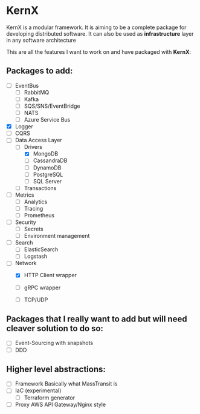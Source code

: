 KernX
=====
KernX is a modular framework. It is aiming to be a complete package for developing distributed software. It can also be used as **infrastructure** layer in any software architecture

This are all the features I want to work on and have packaged with **KernX**:

Packages to add:
-----
- [ ] EventBus
    - [ ] RabbitMQ           
    - [ ] Kafka
    - [ ] SQS/SNS/EventBridge
    - [ ] NATS
    - [ ] Azure Service Bus
- [x] Logger
- [ ] CQRS
- [ ] Data Access Layer
    - [ ] Drivers
        - [x] MongoDB
        - [ ] CassandraDB
        - [ ] DynamoDB
        - [ ] PostgreSQL
        - [ ] SQL Server
    - [ ] Transactions
- [ ] Metrics
    - [ ] Analytics
    - [ ] Tracing
    - [ ] Prometheus
- [ ] Security
    - [ ] Secrets
    - [ ] Environment management
- [ ] Search
    - [ ] ElasticSearch
    - [ ] Logstash
- [ ] Network
    - [x] HTTP Client wrapper
    - [ ] gRPC wrapper
    - [ ] TCP/UDP


Packages that I really want to add but will need cleaver solution to do so:
---------------------------------------------------------------------------
- [ ] Event-Sourcing with snapshots
- [ ] DDD

Higher level abstractions:
--------------------------
- [ ] Framework
  Basically what MassTransit is
- [ ] IaC (experimental)
    - [ ] Terraform generator
- [ ] Proxy
  AWS API Gateway/Nginx style